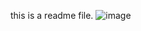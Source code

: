 this is a readme file.
![image](https://github.com/ayushisingh1209/Smart-Traffic-Management/assets/104782807/190adc4f-46f9-4ab8-bca7-5fa2d7797991)
